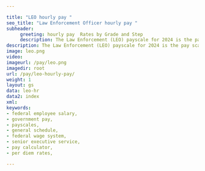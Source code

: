 ```yaml
---

title: "LEO hourly pay "
seo_title: "Law Enforcement Officer hourly pay "
subheader:
     greeting: hourly pay  Rates by Grade and Step
     description: The Law Enforcement (LEO) payscale for 2024 is the pay scale used by Federal law enforcement officers.
description: The Law Enforcement (LEO) payscale for 2024 is the pay scale used by Federal law enforcement officers.
image: leo.png
video: 
imageurl: /pay/leo.png
imagedir: root
url: /pay/leo-hourly-pay/
weight: 1
layout: gs
data: leo-hr
data2: index
xml: 
keywords:
- federal employee salary,
- government pay,
- payscales,
- general schedule,
- federal wage system,
- senior executive service,
- pay calculator,
- per diem rates,

---
```


